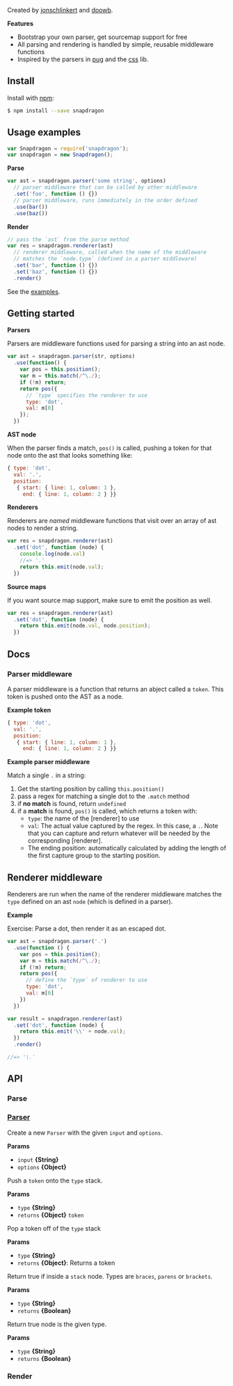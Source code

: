 Created by [jonschlinkert](https://github.com/jonschlinkert) and [doowb](https://github.com/doowb).

**Features**

- Bootstrap your own parser, get sourcemap support for free
- All parsing and rendering is handled by simple, reusable middleware functions
- Inspired by the parsers in [pug][] and the [css][] lib.

## Install
Install with [npm](https://www.npmjs.com/):

```sh
$ npm install --save snapdragon
```

## Usage examples

```js
var Snapdragon = require('snapdragon');
var snapdragon = new Snapdragon();
```

**Parse**

```js
var ast = snapdragon.parser('some string', options)
  // parser middleware that can be called by other middleware
  .set('foo', function () {})
  // parser middleware, runs immediately in the order defined
  .use(bar())
  .use(baz())
```

**Render**

```js
// pass the `ast` from the parse method
var res = snapdragon.renderer(ast)
  // renderer middleware, called when the name of the middleware
  // matches the `node.type` (defined in a parser middleware)
  .set('bar', function () {})
  .set('baz', function () {})
  .render()
```

See the [examples](./examples/).

## Getting started

**Parsers**

Parsers are middleware functions used for parsing a string into an ast node.

```js
var ast = snapdragon.parser(str, options)
  .use(function() {
    var pos = this.position();
    var m = this.match(/^\./);
    if (!m) return;
    return pos({
      // `type` specifies the renderer to use
      type: 'dot',
      val: m[0]
    });
  })
```

**AST node**

When the parser finds a match, `pos()` is called, pushing a token for that node onto the ast that looks something like:

```js
{ type: 'dot',
  val: '.',
  position:
   { start: { line: 1, column: 1 },
     end: { line: 1, column: 2 } }}
```

**Renderers**

Renderers are _named_ middleware functions that visit over an array of ast nodes to render a string.

```js
var res = snapdragon.renderer(ast)
  .set('dot', function (node) {
    console.log(node.val)
    //=> '.'
    return this.emit(node.val);
  })
```

**Source maps**

If you want source map support, make sure to emit the position as well.

```js
var res = snapdragon.renderer(ast)
  .set('dot', function (node) {
    return this.emit(node.val, node.position);
  })
```

## Docs

### Parser middleware

A parser middleware is a function that returns an abject called a `token`. This token is pushed onto the AST as a node.

**Example token**

```js
{ type: 'dot',
  val: '.',
  position:
   { start: { line: 1, column: 1 },
     end: { line: 1, column: 2 } }}
```

**Example parser middleware**

Match a single `.` in a string:

  1. Get the starting position by calling `this.position()`
  1. pass a regex for matching a single dot to the `.match` method
  1. if **no match** is found, return `undefined`
  1. if a **match** is found, `pos()` is called, which returns a token with:
      * `type`: the name of the [renderer] to use
      * `val`: The actual value captured by the regex. In this case, a `.`. Note that you can capture and return whatever will be needed by the corresponding [renderer].
      * The ending position: automatically calculated by adding the length of the first capture group to the starting position. 

## Renderer middleware

Renderers are run when the name of the renderer middleware matches the `type` defined on an ast `node` (which is defined in a parser).

**Example**

Exercise: Parse a dot, then render it as an escaped dot.

```js
var ast = snapdragon.parser('.')
  .use(function () {
    var pos = this.position();
    var m = this.match(/^\./);
    if (!m) return;
    return pos({
      // define the `type` of renderer to use
      type: 'dot',
      val: m[0]
    })
  })

var result = snapdragon.renderer(ast)
  .set('dot', function (node) {
    return this.emit('\\' + node.val);
  })
  .render()

//=> '\.'
```

## API

### Parse

### [Parser](lib/parser.js#L14)

Create a new `Parser` with the given `input` and `options`.

**Params**

* `input` **{String}**    
* `options` **{Object}**    

Push a `token` onto the `type` stack.

**Params**

* `type` **{String}**    
* `returns` **{Object}** `token`  

Pop a token off of the `type` stack

**Params**

* `type` **{String}**    
* `returns` **{Object}**: Returns a token  

Return true if inside a `stack` node. Types are `braces`, `parens` or `brackets`.

**Params**

* `type` **{String}**    
* `returns` **{Boolean}**  

Return true node is the given type.

**Params**

* `type` **{String}**    
* `returns` **{Boolean}**  

### Render

[css]: https://github.com/reworkcss/css
[pug]: http://jade-lang.com